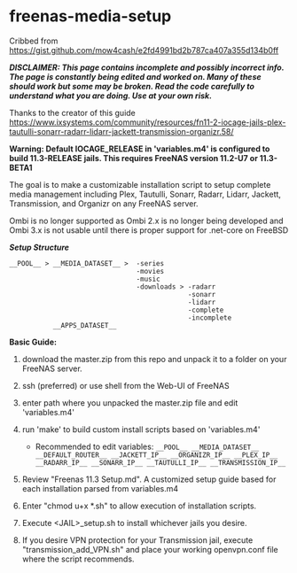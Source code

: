 # freenas-media-setup
Cribbed from https://gist.github.com/mow4cash/e2fd4991bd2b787ca407a355d134b0ff

***DISCLAIMER: This page contains incomplete and possibly incorrect info. The page is constantly being edited and worked on. Many of these should work but some may be broken. Read the code carefully to understand what you are doing.  Use at your own risk.***

Thanks to the creator of this guide https://www.ixsystems.com/community/resources/fn11-2-iocage-jails-plex-tautulli-sonarr-radarr-lidarr-jackett-transmission-organizr.58/

**Warning: Default __IOCAGE_RELEASE__ in 'variables.m4' is configured to build 11.3-RELEASE jails.  This requires FreeNAS version 11.2-U7 or 11.3-BETA1**

The goal is to make a customizable installation script to setup complete media management including Plex, Tautulli, Sonarr, Radarr, Lidarr, Jackett, Transmission, and Organizr on any FreeNAS server.

Ombi is no longer supported as Ombi 2.x is no longer being developed and Ombi 3.x is not usable until there is proper support for .net-core on FreeBSD

***Setup Structure***
```
__POOL__ > __MEDIA_DATASET__ >  -series
                                -movies
                                -music
                                -downloads > -radarr
                                             -sonarr
                                             -lidarr
                                             -complete
                                             -incomplete
           __APPS_DATASET__                                  
```




**Basic Guide:**
1) download the master.zip from this repo and unpack it to a folder on your FreeNAS server.
2) ssh (preferred) or use shell from the Web-UI of FreeNAS
3) enter path where you unpacked the master.zip file and edit 'variables.m4'
4) run 'make' to build custom install scripts based on 'variables.m4'
    * Recommended to edit variables: ```__POOL__
                                     __MEDIA_DATASET__
                                     __DEFAULT_ROUTER__
                                     __JACKETT_IP__
                                     __ORGANIZR_IP__
                                     __PLEX_IP__
                                     __RADARR_IP__
                                     __SONARR_IP__
                                     __TAUTULLI_IP__
                                     __TRANSMISSION_IP__```
                                          
5) Review "Freenas 11.3 Setup.md".  A customized setup guide based for each installation parsed from variables.m4
6) Enter "chmod u+x *.sh" to allow execution of installation scripts.
7) Execute \<JAIL\>_setup.sh to install whichever jails you desire.
8) If you desire VPN protection for your Transmission jail, execute "transmission_add_VPN.sh" and place your working openvpn.conf file where the script recommends.
